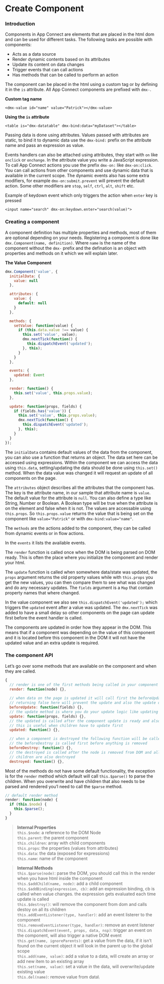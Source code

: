# Create Component

### Introduction <a href="#introduction" id="introduction"></a>

Components in App Connect are elements that are placed in the html dom and can be used for different tasks. The following tasks are possible with components:

* Acts as a data source
* Render dynamic contents based on its attributes
* Update its content on data changes
* Trigger events that can call actions
* Has methods that can be called to perform an action

The component can be placed in the html using a custom tag or by defining it in the `is` attribute. All App Connect components are prefixed with `dmx-`.

**Custom tag name**

```
<dmx-value id="name" value="Patrick"></dmx-value>
```

**Using the `is` attribute**

```
<table is="dmx-datatable" dmx-bind:data="myDataset"></table>
```

Passing data is done using attributes. Values passed with attributes are static, to bind it to dynamic data use the `dmx-bind:` prefix on the attribute name and pass an expression as value.

Events handlers can also be attached using attributes, they start with `on` like `onclick` or `onchange`. In the attribute value you write a JavaScript expression. To call App Connect actions you use the prefix `dmx-on:` like `dmx-on:click`. You can call actions from other components and use dynamic data that is available in the current scope. The dynamic events also has some extra modifiers, for example `dmx-on:submit.prevent` will prevent the default action. Some other modifiers are `stop`, `self`, `ctrl`, `alt`, `shift` etc.

Example of keydown event which only triggers the action when `enter` key is pressed

```
<input name="search" dmx-on:keydown.enter="search(value)">
```

### Creating a component <a href="#creating-a-component" id="creating-a-component"></a>

A component definition has multiple properties and methods, most of them are optional depending on your needs. Registering a component is done like `dmx.Component(name, definition)`. Where `name` is the name of the component without the `dmx-` prefix and the defination is an object with properties and methods on it which we will explain later.

**The Value Component**

```javascript
dmx.Component('value', {
  initialData: {
    value: null
  },

  attributes: {
    value: {
      default: null
    }
  },

  methods: {
    setValue: function(value) {
      if (this.data.value !== value) {
        this.set('value', value);
        dmx.nextTick(function() {
          this.dispatchEvent('updated');
        }, this);
      }
    }
  },

  events: {
    updated: Event
  },

  render: function() {
    this.set('value', this.props.value);
  },

  update: function(props, fields) {
    if (fields.has('value')) {
      this.set('value', this.props.value);
      dmx.nextTick(function() {
        this.dispatchEvent('updated');
      }, this);
    }
  }
});
```

The `initialData` contains default values of the data from the component, you can also use a function that returns an object. The data set here can be accessed using expressions. Within the component we can access the data using `this.data`, setting/updating the data should be done using `this.set()` method. When the data value was changed it will request an update of all components on the page.

The `attributes` object describes all the attributes that the component has. The key is the attribute name, in our sample that attribute name is `value`. The default value for the attribute is `null`. You can also define a type like String, Number or Boolean. A Boolean type will be true when the attribute is on the element and false when it is not. The values are accessable using `this.props`. So `this.props.value` returns the value that is being set on the component like `value="Patrick"` or with `dmx-bind:value="name"`.

The `methods` are the actions added to the component, they can be called from dynamic events or in flow actions.

In the `events` it lists the available events.

The `render` function is called once when the DOM is being parsed on DOM ready. This is often the place where you initialize the component and render your html.

The `update` function is called when somewhere data/state was updated, the `props` argument returns the old property values while with `this.props` you get the new values, you can then compare them to see what was changed and do any necessary updates. The `fields` argument is a `Map` that contain property names that where changed.

In the value component we also see `this.dispatchEvent('updated');` which triggers the `updated` event after a value was updated. The `dmx.nextTick` was added to have a small delay so other components on the page can update first before the event handler is called.

The components are updated in order how they appear in the DOM. This means that if a component was depending on the value of this component and it is located before this component in the DOM it will not have the updated value and an extra update is required.

### The component API <a href="#the-component-api" id="the-component-api"></a>

Let’s go over some methods that are available on the component and when they are called.

```javascript
{
  // render is one of the first methods being called in your component and should only be called once
  render: function(node) {},
 
  // when data on the page is updated it will call first the beforeUpdate
  // returning false here will prevent the update and also the update of all the children
  beforeUpdate: function(fields) {},
  // the update method is where you do your update logic like updating its own data or html
  update: function(props, fields) {},
  // the updated is called after the component update is ready and also all children are updated
  // this is useful when children have to update first
  updated: function() {},

  // when a component is destroyed the following function will be called
  // the beforeDestroy is called first before anything is removed
  beforeDestroy: function() {},
  // the destroyed is called after the node is removed from DOM and all the
  // children are also destroyed
  destroyed: function() {},
```

Most of the methods do not have some default functionality, the exception is for the `render` method which default will call `this.$parse()` to parse the children. When you overwrite and have children that also needs to be parsed and rendered you’l need to call the `$parse` method.

```javascript
// default render method
render: function(node) {
  if (this.$node) {
    this.$parse();
  }
}
```

> **Internal Properties**\
> `this.$node`: a reference to the DOM Node\
> `this.parent`: the parent component\
> `this.children`: array with child components\
> `this.props`: the properties (values from attributes)\
> `this.data`: the data (exposed for expressions)\
> `this.name`: name of the component

> **Internal Methods**\
> `this.$parse(node)`: parse the DOM, you should call this in the render when you have html inside the component\
> `this.$addChild(name, node)`: add a child component\
> `this.$addBinding(expression, cb)`: add an expression binding, cb is called when value changes. the expression gets evaluated each time update is called\
> `this.$destroy()`: will remove the component from dom and calls destoy on all its children\
> `this.addEventListener(type, handler)`: add an event listerer to the component\
> `this.removeEventListener(type, handler)`: remove an event listener\
> `this.dispatchEvent(event, props, data, nsp)`: trigger an event on the component, will also trigger a native DOM event\
> `this.get(name, ignoreParents)`: get a value from the data, if it isn’t found on the current object it will look in the parent up to the global scope\
> `this.add(name, value)`: add a value to a data, will create an array or add new item to an existing array\
> `this.set(name, value)`: set a value in the data, will overwrite/update existing value\
> `this.del(name)`: remove value from data\
>
